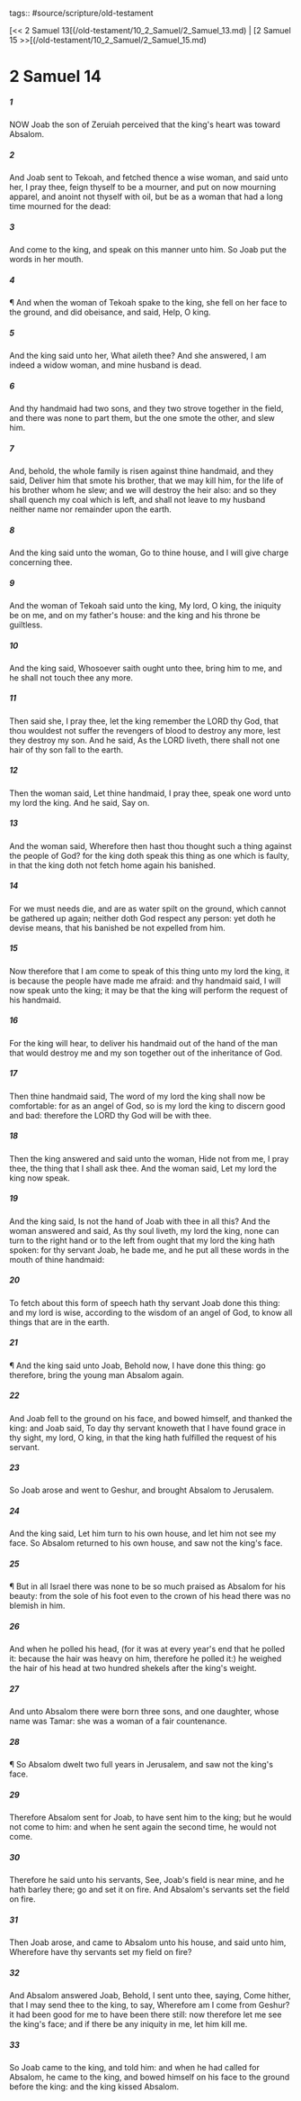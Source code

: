tags:: #source/scripture/old-testament

[<< 2 Samuel 13[(/old-testament/10_2_Samuel/2_Samuel_13.md) | [2 Samuel 15 >>[(/old-testament/10_2_Samuel/2_Samuel_15.md)

# 2 Samuel 14

##### 1

NOW Joab the son of Zeruiah perceived that the king's heart was toward Absalom.

##### 2

And Joab sent to Tekoah, and fetched thence a wise woman, and said unto her, I pray thee, feign thyself to be a mourner, and put on now mourning apparel, and anoint not thyself with oil, but be as a woman that had a long time mourned for the dead:

##### 3

And come to the king, and speak on this manner unto him. So Joab put the words in her mouth.

##### 4

¶ And when the woman of Tekoah spake to the king, she fell on her face to the ground, and did obeisance, and said, Help, O king.

##### 5

And the king said unto her, What aileth thee? And she answered, I am indeed a widow woman, and mine husband is dead.

##### 6

And thy handmaid had two sons, and they two strove together in the field, and there was none to part them, but the one smote the other, and slew him.

##### 7

And, behold, the whole family is risen against thine handmaid, and they said, Deliver him that smote his brother, that we may kill him, for the life of his brother whom he slew; and we will destroy the heir also: and so they shall quench my coal which is left, and shall not leave to my husband neither name nor remainder upon the earth.

##### 8

And the king said unto the woman, Go to thine house, and I will give charge concerning thee.

##### 9

And the woman of Tekoah said unto the king, My lord, O king, the iniquity be on me, and on my father's house: and the king and his throne be guiltless.

##### 10

And the king said, Whosoever saith ought unto thee, bring him to me, and he shall not touch thee any more.

##### 11

Then said she, I pray thee, let the king remember the LORD thy God, that thou wouldest not suffer the revengers of blood to destroy any more, lest they destroy my son. And he said, As the LORD liveth, there shall not one hair of thy son fall to the earth.

##### 12

Then the woman said, Let thine handmaid, I pray thee, speak one word unto my lord the king. And he said, Say on.

##### 13

And the woman said, Wherefore then hast thou thought such a thing against the people of God? for the king doth speak this thing as one which is faulty, in that the king doth not fetch home again his banished.

##### 14

For we must needs die, and are as water spilt on the ground, which cannot be gathered up again; neither doth God respect any person: yet doth he devise means, that his banished be not expelled from him.

##### 15

Now therefore that I am come to speak of this thing unto my lord the king, it is because the people have made me afraid: and thy handmaid said, I will now speak unto the king; it may be that the king will perform the request of his handmaid.

##### 16

For the king will hear, to deliver his handmaid out of the hand of the man that would destroy me and my son together out of the inheritance of God.

##### 17

Then thine handmaid said, The word of my lord the king shall now be comfortable: for as an angel of God, so is my lord the king to discern good and bad: therefore the LORD thy God will be with thee.

##### 18

Then the king answered and said unto the woman, Hide not from me, I pray thee, the thing that I shall ask thee. And the woman said, Let my lord the king now speak.

##### 19

And the king said, Is not the hand of Joab with thee in all this? And the woman answered and said, As thy soul liveth, my lord the king, none can turn to the right hand or to the left from ought that my lord the king hath spoken: for thy servant Joab, he bade me, and he put all these words in the mouth of thine handmaid:

##### 20

To fetch about this form of speech hath thy servant Joab done this thing: and my lord is wise, according to the wisdom of an angel of God, to know all things that are in the earth.

##### 21

¶ And the king said unto Joab, Behold now, I have done this thing: go therefore, bring the young man Absalom again.

##### 22

And Joab fell to the ground on his face, and bowed himself, and thanked the king: and Joab said, To day thy servant knoweth that I have found grace in thy sight, my lord, O king, in that the king hath fulfilled the request of his servant.

##### 23

So Joab arose and went to Geshur, and brought Absalom to Jerusalem.

##### 24

And the king said, Let him turn to his own house, and let him not see my face. So Absalom returned to his own house, and saw not the king's face.

##### 25

¶ But in all Israel there was none to be so much praised as Absalom for his beauty: from the sole of his foot even to the crown of his head there was no blemish in him.

##### 26

And when he polled his head, (for it was at every year's end that he polled it: because the hair was heavy on him, therefore he polled it:) he weighed the hair of his head at two hundred shekels after the king's weight.

##### 27

And unto Absalom there were born three sons, and one daughter, whose name was Tamar: she was a woman of a fair countenance.

##### 28

¶ So Absalom dwelt two full years in Jerusalem, and saw not the king's face.

##### 29

Therefore Absalom sent for Joab, to have sent him to the king; but he would not come to him: and when he sent again the second time, he would not come.

##### 30

Therefore he said unto his servants, See, Joab's field is near mine, and he hath barley there; go and set it on fire. And Absalom's servants set the field on fire.

##### 31

Then Joab arose, and came to Absalom unto his house, and said unto him, Wherefore have thy servants set my field on fire?

##### 32

And Absalom answered Joab, Behold, I sent unto thee, saying, Come hither, that I may send thee to the king, to say, Wherefore am I come from Geshur? it had been good for me to have been there still: now therefore let me see the king's face; and if there be any iniquity in me, let him kill me.

##### 33

So Joab came to the king, and told him: and when he had called for Absalom, he came to the king, and bowed himself on his face to the ground before the king: and the king kissed Absalom.
